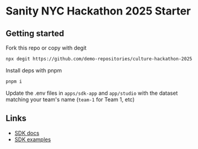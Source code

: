 # Sanity NYC Hackathon 2025 Starter

## Getting started

Fork this repo or copy with degit

```bash
npx degit https://github.com/demo-repositories/culture-hackathon-2025
```

Install deps with pnpm

```bash
pnpm i
```

Update the .env files in `apps/sdk-app` and `app/studio` with the dataset matching your team's name (`team-1` for Team 1, etc)

## Links

- [SDK docs](https://sdk-docs.sanity.dev/)
- [SDK examples](https://sdk-examples.sanity.dev/)
